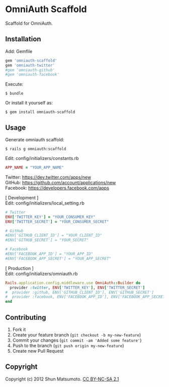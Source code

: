 # OmniAuth Scaffold

Scaffold for OmniAuth.

## Installation

Add: Gemfile

```ruby
gem 'omniauth-scaffold'
gem 'omniauth-twitter'
#gem 'omniauth-github'
#gem 'omniauth-facebook'
```

Execute:

    $ bundle

Or install it yourself as:

    $ gem install omniauth-scaffold

## Usage

Generate omniauth scaffold:

    $ rails g omniauth:scaffold

Edit: config/initializers/constants.rb

```ruby
APP_NAME = "YOUR_APP_NAME"
```

Twitter: https://dev.twitter.com/apps/new  
GitHub: https://github.com/account/applications/new  
Facebook: https://developers.facebook.com/apps  

[ Development ]  
Edit: config/initializers/local_setting.rb

```ruby
# Twitter
ENV['TWITTER_KEY'] = "YOUR_CONSUMER_KEY"
ENV['TWITTER_SECRET'] = "YOUR_CONSUMER_SECRET"

# GitHub
#ENV['GITHUB_CLIENT_ID'] = "YOUR_CLIENT_ID"
#ENV['GITHUB_SECRET'] = "YOUR_SECRET"

# Facebook
#ENV['FACEBOOK_APP_ID'] = "YOUR_APP_ID"
#ENV['FACEBOOK_APP_SECRET'] = "YOUR_APP_SECRET"
```

[ Production ]  
Edit: config/initializers/omniauth.rb

```ruby
Rails.application.config.middleware.use OmniAuth::Builder do
  provider :twitter, ENV['TWITTER_KEY'], ENV['TWITTER_SECRET']
#  provider :github, ENV['GITHUB_CLIENT_ID'], ENV['GITHUB_SECRET']
#  provider :facebook, ENV['FACEBOOK_APP_ID'], ENV['FACEBOOK_APP_SECRET']
end
```

## Contributing

1. Fork it
2. Create your feature branch (`git checkout -b my-new-feature`)
3. Commit your changes (`git commit -am 'Added some feature'`)
4. Push to the branch (`git push origin my-new-feature`)
5. Create new Pull Request

## Copyright

Copyright (c) 2012 Shun Matsumoto. <a href="http://creativecommons.org/licenses/by-nc-sa/2.1/jp/" target="_blank">CC BY-NC-SA 2.1</a>

